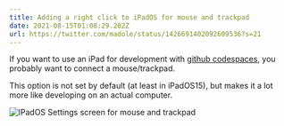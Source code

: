```yaml
---
title: Adding a right click to iPadOS for mouse and trackpad
date: 2021-08-15T01:08:29.202Z
url: https://twitter.com/madole/status/1426691402092609536?s=21
---
```

If you want to use an iPad for development with [github codespaces](https://github.dev),
you probably want to connect a mouse/trackpad.


This option is not set by default (at least in iPadOS15), but makes it a lot
more like developing on an actual computer.

![IPadOS Settings screen for mouse and trackpad](/img/fe62031a-7a7f-4275-ba0e-4e49a008050f.jpeg "IPadOS settings screen")